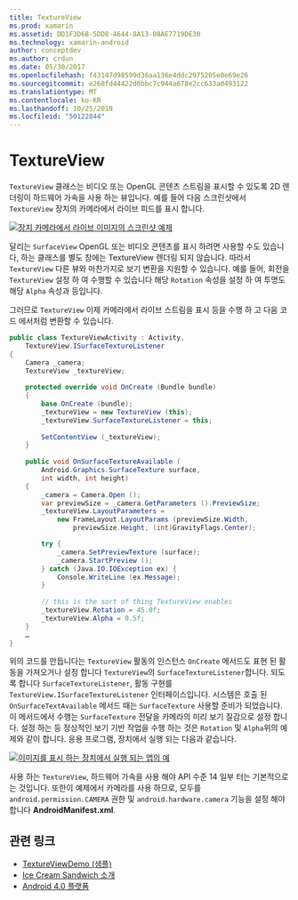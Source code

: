 ```yaml
---
title: TextureView
ms.prod: xamarin
ms.assetid: DD1F3D68-5DD8-4644-8A13-08AE7719DE30
ms.technology: xamarin-android
author: conceptdev
ms.author: crdun
ms.date: 05/30/2017
ms.openlocfilehash: f43147d98599d36aa136e4ddc2975205e0e69e26
ms.sourcegitcommit: e268fd44422d0bbc7c944a678e2cc633a0493122
ms.translationtype: MT
ms.contentlocale: ko-KR
ms.lasthandoff: 10/25/2018
ms.locfileid: "50122844"
---
```

# <a name="textureview"></a>TextureView

`TextureView` 클래스는 비디오 또는 OpenGL 콘텐츠 스트림을 표시할 수 있도록 2D 렌더링이 하드웨어 가속을 사용 하는 뷰입니다. 예를 들어 다음 스크린샷에서 `TextureView` 장치의 카메라에서 라이브 피드를 표시 합니다.

[![장치 카메라에서 라이브 이미지의 스크린샷 예제](texture-view-images/22-textureviewcamera.png)](texture-view-images/22-textureviewcamera.png#lightbox)

달리는 `SurfaceView` OpenGL 또는 비디오 콘텐츠를 표시 하려면 사용할 수도 있습니다, 하는 클래스를 별도 창에는 TextureView 렌더링 되지 않습니다.
따라서 `TextureView` 다른 뷰와 마찬가지로 보기 변환을 지원할 수 있습니다. 예를 들어, 회전을 `TextureView` 설정 하 여 수행할 수 있습니다 해당 `Rotation` 속성을 설정 하 여 투명도 해당 `Alpha` 속성과 등입니다.

그러므로 `TextureView` 이제 카메라에서 라이브 스트림을 표시 등을 수행 하 고 다음 코드 에서처럼 변환할 수 있습니다.

```csharp
public class TextureViewActivity : Activity,
    TextureView.ISurfaceTextureListener
{
    Camera _camera;
    TextureView _textureView;
       
    protected override void OnCreate (Bundle bundle)
    {
        base.OnCreate (bundle);
        _textureView = new TextureView (this);
        _textureView.SurfaceTextureListener = this;
           
        SetContentView (_textureView);
    }
       
    public void OnSurfaceTextureAvailable (
        Android.Graphics.SurfaceTexture surface,
        int width, int height)
    {
        _camera = Camera.Open ();
        var previewSize = _camera.GetParameters ().PreviewSize;
        _textureView.LayoutParameters =
            new FrameLayout.LayoutParams (previewSize.Width,
                previewSize.Height, (int)GravityFlags.Center);

        try {
            _camera.SetPreviewTexture (surface);
            _camera.StartPreview ();
        } catch (Java.IO.IOException ex) {
            Console.WriteLine (ex.Message);
        }
           
        // this is the sort of thing TextureView enables
        _textureView.Rotation = 45.0f;
        _textureView.Alpha = 0.5f;
    }
    …
}
```

위의 코드를 만듭니다는 `TextureView` 활동의 인스턴스 `OnCreate` 메서드도 표현 된 활동을 가져오거나 설정 합니다 `TextureView`의 `SurfaceTextureListener`합니다. 되도록 합니다 `SurfaceTextureListener`, 활동 구현를 `TextureView.ISurfaceTextureListener` 인터페이스입니다. 시스템은 호출 된 `OnSurfaceTextAvailable` 메서드 때는 `SurfaceTexture` 사용할 준비가 되었습니다. 이 메서드에서 수행는 `SurfaceTexture` 전달을 카메라의 미리 보기 질감으로 설정 합니다. 설정 하는 등 정상적인 보기 기반 작업을 수행 하는 것은 `Rotation` 및 `Alpha`위의 예제와 같이 합니다. 응용 프로그램, 장치에서 실행 되는 다음과 같습니다.

[![이미지를 표시 하는 장치에서 실행 되는 앱의 예](texture-view-images/17-textureviewdemo.png)](texture-view-images/17-textureviewdemo.png#lightbox)

사용 하는 `TextureView`, 하드웨어 가속을 사용 해야 API 수준 14 일부 터는 기본적으로는 것입니다. 또한이 예제에서 카메라를 사용 하므로, 모두를 `android.permission.CAMERA` 권한 및 `android.hardware.camera` 기능을 설정 해야 합니다 **AndroidManifest.xml**.



## <a name="related-links"></a>관련 링크

- [TextureViewDemo (샘플)](https://developer.xamarin.com/samples/monodroid/TextureViewDemo/)
- [Ice Cream Sandwich 소개](http://www.android.com/about/ice-cream-sandwich/)
- [Android 4.0 플랫폼](http://developer.android.com/sdk/android-4.0.html)
